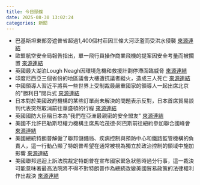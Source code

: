 ```yaml
---
title: 今日頭條
date: 2025-08-30 13:02:24
categories: 新聞            
---
```

- 巴基斯坦東部旁遮普省超過1,400個村莊因三條大河泛濫而受洪水侵襲 [來源連結](https://www.theguardian.com/global-development/2025/aug/30/pakistan-punjab-province-deadly-floods-disease)
- 歐盟航空安全局報告指出，單一飛行員操作商業飛機的提案因安全考量而被擱置 [來源連結](https://www.theguardian.com/world/2025/aug/30/proposals-for-commercial-planes-to-operate-with-one-pilot-shelved-after-critical-eu-report)
- 英國最大湖泊Lough Neagh因環境危機和救援計劃停滯面臨威脅 [來源連結](https://www.theguardian.com/environment/2025/aug/30/uk-largest-lake-lough-neagh-faces-environmental-crisis-as-rescue-plans-stall)
- 印度尼西亞三個省份的地區議會大樓遭抗議者縱火，造成三人死亡 [來源連結](https://www.japantimes.co.jp/news/2025/08/30/asia-pacific/indonesia-protests-parliament-buildings/)
- 中國領導人習近平將與一些世界上受制裁最嚴重國家的領導人一起出席北京的"勝利日"閱兵式 [來源連結](https://www.japantimes.co.jp/news/2025/08/30/asia-pacific/politics/china-xi-axis-of-upheaval-military-parade/)
- 日本對於美國政府機構的某些訂單尚未解決的問題表示反對，日本首席貿易談判代表突然取消前往華盛頓的行程 [來源連結](https://www.japantimes.co.jp/business/2025/08/30/economy/akazawa-us-trip-cancel-rice/)
- 英國國防大臣稱日本為"我們在亞洲最親密的安全盟友" [來源連結](https://www.japantimes.co.jp/news/2025/08/30/japan/politics/uk-japan-defense-minister/)
- 美國不允許巴勒斯坦權力機構主席馬哈茂德·阿巴斯前往紐約參加聯合國峰會 [來源連結](https://www.japantimes.co.jp/news/2025/08/30/world/politics/us-bars-palestinian-abbas-un/)
- 美國總統特朗普解僱了聯邦儲備局、疾病控制與預防中心和鐵路監管機構的負責人，這一行動凸顯了特朗普希望在通常被視為獨立於政治控制的領域中施加影響 [來源連結](https://www.theguardian.com/us-news/2025/aug/29/trump-firings-power-analysis/)
- 美國聯邦巡迴上訴法院裁定特朗普在宣布國家緊急狀態時過分行事，這一裁決可能意味著最高法院將不得不對特朗普作為總統改變美國貿易政策的法律權利作出裁決 [來源連結](https://www.theguardian.com/us-news/2025/aug/29/trump-tariffs-illegal-appeal-court-ruling)




